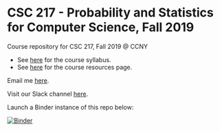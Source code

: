 # CSC 217 - Probability and Statistics for Computer Science, Fall 2019

Course repository for CSC 217, Fall 2019 @ CCNY

- See [here](https://github.com/CSC217/fall_2019/blob/master/syllabus.md) for the course syllabus.
- See [here](https://github.com/CSC217/fall_2019/blob/master/resources.md) for the course resources page.

Email me [here](mailto:eagovino@ccny.cuny.edu).

Visit our Slack channel [here](https://csc217-fall2019.slack.com).


Launch a Binder instance of this repo below:

[![Binder](https://mybinder.org/badge_logo.svg)](https://mybinder.org/v2/gh/CSC217/fall_2019/staging)
